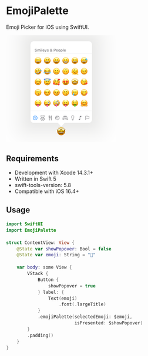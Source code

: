 # EmojiPalette

Emoji Picker for iOS using SwiftUI.

<img src="./sample.png" width="300px" />

## Requirements

- Development with Xcode 14.3.1+
- Written in Swift 5
- swift-tools-version: 5.8
- Compatible with iOS 16.4+

## Usage

```swift
import SwiftUI
import EmojiPalette

struct ContentView: View {
    @State var showPopover: Bool = false
    @State var emoji: String = "💪"

    var body: some View {
        VStack {
            Button {
                showPopover = true
            } label: {
                Text(emoji)
                    .font(.largeTitle)
            }
            .emojiPalette(selectedEmoji: $emoji,
                          isPresented: $showPopover)
        }
        .padding()
    }
}
```
